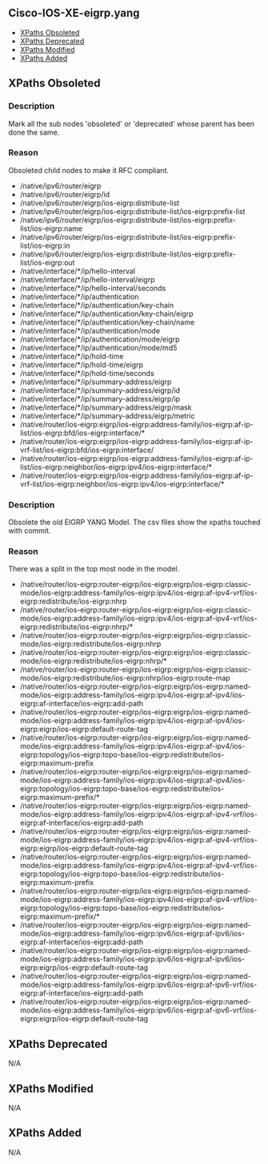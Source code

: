 ## Cisco-IOS-XE-eigrp.yang

- [XPaths Obsoleted](#xpaths-obsoleted)
- [XPaths Deprecated](#xpaths-deprecated)
- [XPaths Modified](#xpaths-modified)
- [XPaths Added](#xpaths-added)

## XPaths Obsoleted

### Description
Mark all the sub nodes 'obsoleted' or 'deprecated' whose parent has been done the same.

### Reason
Obsoleted child nodes to make it RFC compliant.

- /native/ipv6/router/eigrp
- /native/ipv6/router/eigrp/id
- /native/ipv6/router/eigrp/ios-eigrp:distribute-list
- /native/ipv6/router/eigrp/ios-eigrp:distribute-list/ios-eigrp:prefix-list
- /native/ipv6/router/eigrp/ios-eigrp:distribute-list/ios-eigrp:prefix-list/ios-eigrp:name
- /native/ipv6/router/eigrp/ios-eigrp:distribute-list/ios-eigrp:prefix-list/ios-eigrp:in
- /native/ipv6/router/eigrp/ios-eigrp:distribute-list/ios-eigrp:prefix-list/ios-eigrp:out
- /native/interface/*/ip/hello-interval
- /native/interface/*/ip/hello-interval/eigrp
- /native/interface/*/ip/hello-interval/seconds
- /native/interface/*/ip/authentication
- /native/interface/*/ip/authentication/key-chain
- /native/interface/*/ip/authentication/key-chain/eigrp
- /native/interface/*/ip/authentication/key-chain/name
- /native/interface/*/ip/authentication/mode
- /native/interface/*/ip/authentication/mode/eigrp
- /native/interface/*/ip/authentication/mode/md5
- /native/interface/*/ip/hold-time
- /native/interface/*/ip/hold-time/eigrp
- /native/interface/*/ip/hold-time/seconds
- /native/interface/*/ip/summary-address/eigrp
- /native/interface/*/ip/summary-address/eigrp/id
- /native/interface/*/ip/summary-address/eigrp/ip
- /native/interface/*/ip/summary-address/eigrp/mask
- /native/interface/*/ip/summary-address/eigrp/metric
- /native/router/ios-eigrp:eigrp/ios-eigrp:address-family/ios-eigrp:af-ip-list/ios-eigrp:bfd/ios-eigrp:interface/*
- /native/router/ios-eigrp:eigrp/ios-eigrp:address-family/ios-eigrp:af-ip-vrf-list/ios-eigrp:bfd/ios-eigrp:interface/
- /native/router/ios-eigrp:eigrp/ios-eigrp:address-family/ios-eigrp:af-ip-list/ios-eigrp:neighbor/ios-eigrp:ipv4/ios-eigrp:interface/*
- /native/router/ios-eigrp:eigrp/ios-eigrp:address-family/ios-eigrp:af-ip-vrf-list/ios-eigrp:neighbor/ios-eigrp:ipv4/ios-eigrp:interface/*

### Description
Obsolete the old EIGRP YANG Model. The csv files show the xpaths touched with commit.

### Reason
There was a split in the top most node in the model.


- /native/router/ios-eigrp:router-eigrp/ios-eigrp:eigrp/ios-eigrp:classic-mode/ios-eigrp:address-family/ios-eigrp:ipv4/ios-eigrp:af-ipv4-vrf/ios-eigrp:redistribute/ios-eigrp:nhrp
- /native/router/ios-eigrp:router-eigrp/ios-eigrp:eigrp/ios-eigrp:classic-mode/ios-eigrp:address-family/ios-eigrp:ipv4/ios-eigrp:af-ipv4-vrf/ios-eigrp:redistribute/ios-eigrp:nhrp/*
- /native/router/ios-eigrp:router-eigrp/ios-eigrp:eigrp/ios-eigrp:classic-mode/ios-eigrp:redistribute/ios-eigrp:nhrp
- /native/router/ios-eigrp:router-eigrp/ios-eigrp:eigrp/ios-eigrp:classic-mode/ios-eigrp:redistribute/ios-eigrp:nhrp/*
- /native/router/ios-eigrp:router-eigrp/ios-eigrp:eigrp/ios-eigrp:classic-mode/ios-eigrp:redistribute/ios-eigrp:nhrp/ios-eigrp:route-map
- /native/router/ios-eigrp:router-eigrp/ios-eigrp:eigrp/ios-eigrp:named-mode/ios-eigrp:address-family/ios-eigrp:ipv4/ios-eigrp:af-ipv4/ios-eigrp:af-interface/ios-eigrp:add-path
- /native/router/ios-eigrp:router-eigrp/ios-eigrp:eigrp/ios-eigrp:named-mode/ios-eigrp:address-family/ios-eigrp:ipv4/ios-eigrp:af-ipv4/ios-eigrp:eigrp/ios-eigrp:default-route-tag
- /native/router/ios-eigrp:router-eigrp/ios-eigrp:eigrp/ios-eigrp:named-mode/ios-eigrp:address-family/ios-eigrp:ipv4/ios-eigrp:af-ipv4/ios-eigrp:topology/ios-eigrp:topo-base/ios-eigrp:redistribute/ios-eigrp:maximum-prefix
- /native/router/ios-eigrp:router-eigrp/ios-eigrp:eigrp/ios-eigrp:named-mode/ios-eigrp:address-family/ios-eigrp:ipv4/ios-eigrp:af-ipv4/ios-eigrp:topology/ios-eigrp:topo-base/ios-eigrp:redistribute/ios-eigrp:maximum-prefix/*
- /native/router/ios-eigrp:router-eigrp/ios-eigrp:eigrp/ios-eigrp:named-mode/ios-eigrp:address-family/ios-eigrp:ipv4/ios-eigrp:af-ipv4-vrf/ios-eigrp:af-interface/ios-eigrp:add-path
- /native/router/ios-eigrp:router-eigrp/ios-eigrp:eigrp/ios-eigrp:named-mode/ios-eigrp:address-family/ios-eigrp:ipv4/ios-eigrp:af-ipv4-vrf/ios-eigrp:eigrp/ios-eigrp:default-route-tag
- /native/router/ios-eigrp:router-eigrp/ios-eigrp:eigrp/ios-eigrp:named-mode/ios-eigrp:address-family/ios-eigrp:ipv4/ios-eigrp:af-ipv4-vrf/ios-eigrp:topology/ios-eigrp:topo-base/ios-eigrp:redistribute/ios-eigrp:maximum-prefix
- /native/router/ios-eigrp:router-eigrp/ios-eigrp:eigrp/ios-eigrp:named-mode/ios-eigrp:address-family/ios-eigrp:ipv4/ios-eigrp:af-ipv4-vrf/ios-eigrp:topology/ios-eigrp:topo-base/ios-eigrp:redistribute/ios-eigrp:maximum-prefix/*
- /native/router/ios-eigrp:router-eigrp/ios-eigrp:eigrp/ios-eigrp:named-mode/ios-eigrp:address-family/ios-eigrp:ipv6/ios-eigrp:af-ipv6/ios-eigrp:af-interface/ios-eigrp:add-path
- /native/router/ios-eigrp:router-eigrp/ios-eigrp:eigrp/ios-eigrp:named-mode/ios-eigrp:address-family/ios-eigrp:ipv6/ios-eigrp:af-ipv6/ios-eigrp:eigrp/ios-eigrp:default-route-tag
- /native/router/ios-eigrp:router-eigrp/ios-eigrp:eigrp/ios-eigrp:named-mode/ios-eigrp:address-family/ios-eigrp:ipv6/ios-eigrp:af-ipv6-vrf/ios-eigrp:af-interface/ios-eigrp:add-path
- /native/router/ios-eigrp:router-eigrp/ios-eigrp:eigrp/ios-eigrp:named-mode/ios-eigrp:address-family/ios-eigrp:ipv6/ios-eigrp:af-ipv6-vrf/ios-eigrp:eigrp/ios-eigrp:default-route-tag

## XPaths Deprecated
N/A

## XPaths Modified
N/A

## XPaths Added
N/A

